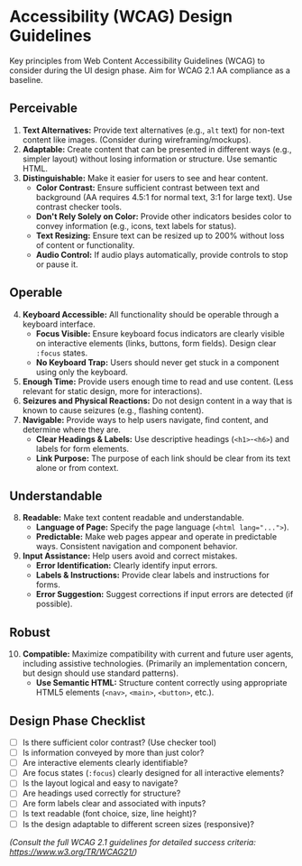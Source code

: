 # Accessibility (WCAG) Design Guidelines

Key principles from Web Content Accessibility Guidelines (WCAG) to consider during the UI design phase. Aim for WCAG 2.1 AA compliance as a baseline.

## Perceivable

1.  **Text Alternatives:** Provide text alternatives (e.g., `alt` text) for non-text content like images. (Consider during wireframing/mockups).
2.  **Adaptable:** Create content that can be presented in different ways (e.g., simpler layout) without losing information or structure. Use semantic HTML.
3.  **Distinguishable:** Make it easier for users to see and hear content.
    *   **Color Contrast:** Ensure sufficient contrast between text and background (AA requires 4.5:1 for normal text, 3:1 for large text). Use contrast checker tools.
    *   **Don't Rely Solely on Color:** Provide other indicators besides color to convey information (e.g., icons, text labels for status).
    *   **Text Resizing:** Ensure text can be resized up to 200% without loss of content or functionality.
    *   **Audio Control:** If audio plays automatically, provide controls to stop or pause it.

## Operable

4.  **Keyboard Accessible:** All functionality should be operable through a keyboard interface.
    *   **Focus Visible:** Ensure keyboard focus indicators are clearly visible on interactive elements (links, buttons, form fields). Design clear `:focus` states.
    *   **No Keyboard Trap:** Users should never get stuck in a component using only the keyboard.
5.  **Enough Time:** Provide users enough time to read and use content. (Less relevant for static design, more for interactions).
6.  **Seizures and Physical Reactions:** Do not design content in a way that is known to cause seizures (e.g., flashing content).
7.  **Navigable:** Provide ways to help users navigate, find content, and determine where they are.
    *   **Clear Headings & Labels:** Use descriptive headings (`<h1>`-`<h6>`) and labels for form elements.
    *   **Link Purpose:** The purpose of each link should be clear from its text alone or from context.

## Understandable

8.  **Readable:** Make text content readable and understandable.
    *   **Language of Page:** Specify the page language (`<html lang="...">`).
    *   **Predictable:** Make web pages appear and operate in predictable ways. Consistent navigation and component behavior.
9.  **Input Assistance:** Help users avoid and correct mistakes.
    *   **Error Identification:** Clearly identify input errors.
    *   **Labels & Instructions:** Provide clear labels and instructions for forms.
    *   **Error Suggestion:** Suggest corrections if input errors are detected (if possible).

## Robust

10. **Compatible:** Maximize compatibility with current and future user agents, including assistive technologies. (Primarily an implementation concern, but design should use standard patterns).
    *   **Use Semantic HTML:** Structure content correctly using appropriate HTML5 elements (`<nav>`, `<main>`, `<button>`, etc.).

## Design Phase Checklist

*   [ ] Is there sufficient color contrast? (Use checker tool)
*   [ ] Is information conveyed by more than just color?
*   [ ] Are interactive elements clearly identifiable?
*   [ ] Are focus states (`:focus`) clearly designed for all interactive elements?
*   [ ] Is the layout logical and easy to navigate?
*   [ ] Are headings used correctly for structure?
*   [ ] Are form labels clear and associated with inputs?
*   [ ] Is text readable (font choice, size, line height)?
*   [ ] Is the design adaptable to different screen sizes (responsive)?

*(Consult the full WCAG 2.1 guidelines for detailed success criteria: https://www.w3.org/TR/WCAG21/)*